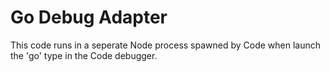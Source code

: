 # Go Debug Adapter

This code runs in a seperate Node process spawned by Code when launch the 'go' type in the Code debugger.

